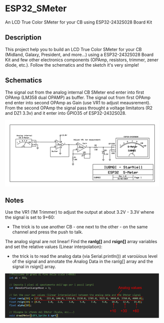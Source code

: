 # ESP32_SMeter
An LCD True Color SMeter for your CB using ESP32-2432S028 Board Kit

## Description
This project help you to build an LCD True Color SMeter for your CB (Midland, Galaxy, President, and more...) using a ESP32-2432S028 Board Kit and few other electronics components (OPAmp, resistors, trimmer, zener diode, etc.). Follow the schematics and the sketch it's very simple!

## Schematics
The signal out from the analog internal CB SMeter end enter into first OPAmp (LM358 dual OPAMP) as buffer. The signal out from first OPAmp end enter into second OPAmp as Gain (use VR1 to adjust meausrement). From the second OPAmp the signal pass throught a voltage limitators (R2 and DZ1 3.3v) and it enter into GPIO35 of ESP32-2432S028.

![alt text](https://github.com/StarNiell/ESP32_SMeter/blob/main/Schematics_ESP32_SMeter.jpg?raw=true)

## Notes
Use the VR1 (1M Trimmer) to adjust the output at about 3.2V - 3.3V whene the signal is set to 9+60: 
- The trick is to use another CB - one next to the other - on the same channel and press the push to talk.
  
The analog signal are not linear! Find the **ranlg[]** and **rsign[]** array variables and set the relative values (Linear interpolation):
- the trick is to read the analog data (via Serial.println()) at varoùious level of the signal and annotate the Analog Data in the ranlg[] array and the signal in rsign[] array.

![alt text](https://github.com/StarNiell/ESP32_SMeter/blob/main/Skecth_Notes.png?raw=true)
